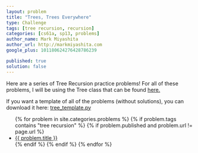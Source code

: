 ```yaml
---
layout: problem
title: "Trees, Trees Everywhere"
type: Challenge
tags: [tree recursion, recursion]
categories: [cs61a, sp13, problems]
author_name: Mark Miyashita
author_url: http://markmiyashita.com
google_plus: 101180624276428786239

published: true
solution: false
---
```

<p>
  Here are a series of Tree Recursion practice problems! For all of these problems, I will be using the Tree class that can be found <a href="http://markmiyashita.com/cs61a/code/tree_recursion/tree.py">here.</a>
</p>

<p>
  If you want a template of all of the problems (without solutions), you can download it here: <a href="http://markmiyashita.com/cs61a/code/tree_recursion/tree_template.py">tree_template.py</a>
</p>

<ul>
  {% for problem in site.categories.problems %}
  {% if problem.tags contains "tree recursion" %}
    {% if problem.published and problem.url != page.url %}
    <li><a href="{{ problem.url }}">{{ problem.title }}</a></li>
    {% endif %}
  {% endif %}
{% endfor %}
</ul>

